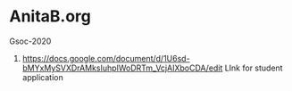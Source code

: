 # AnitaB.org
 Gsoc-2020
1. https://docs.google.com/document/d/1U6sd-bMYxMySVXDrAMksIuhpIWoDRTm_VcjAIXboCDA/edit
LInk for student application

